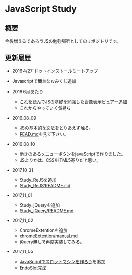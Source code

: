 
# JavaScript Study

## 概要
今後増えるであろうJSの勉強場所としてのリポジトリです。

## 更新履歴

- 2016 4/27 ドットインストールミートアップ
 - Javascriptで簡単なおみくじ追加

- 2016 6月あたり
  - [これ](https://www.amazon.co.jp/dp/4062578506/ref=pd_lpo_sbs_dp_ss_3?pf_rd_p=187205609&pf_rd_s=lpo-top-stripe&pf_rd_t=201&pf_rd_i=4274946614&pf_rd_m=AN1VRQENFRJN5&pf_rd_r=S742FGN5GJMJ5DR8FW76)を読んでJSの基礎を勉強した画像表示ビュアー追加
  - これからやっていく気持ち

- 2016_08_09
  - JSの基本的な文法をとりあえず触る。
  - [READ.md](https://github.com/Fendo181/JS_repos/tree/master/Study_origin)を見て下さい。

- 2016_08_10
  - 動きのあるメニューボタンをjavaScriptで作りました。
  - JSよりかは、CSS/HTML5寄りだと思い。

- 2017_10_31
  - Study_ReJSを追加
  - [Study_ReJS/README.md](https://github.com/Fendo181/JavaScript_repos/tree/master/Study_ReJS)

- 2017_11_01
  - Study_jQueryを追加
  - [Study_jQuery/README.md](https://github.com/Fendo181/JavaScript_repos/tree/master/jQuery)

- 2017_11_02
  - ChromeExtentionを追加
  - [chromeExtention/manual.md](https://github.com/Fendo181/JavaScript_repos/blob/master/chromeExtentions/manual.md)
  - jQuery無しで再度実装してみる。

- 2017_11_05
  - [JavaScriptでスロットマシンを作ろう](https://dotinstall.com/lessons/slot_js_v4)を追加
  - [EndoSlot](https://github.com/Fendo181/JavaScript_repos/tree/master/Dot_App/slot)完成